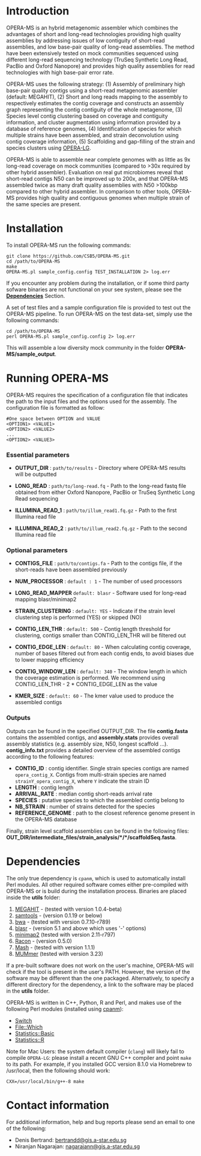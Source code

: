 # Introduction 
OPERA-MS is an hybrid metagenomic assembler which combines the advantages of short and long-read technologies providing high quality assemblies by addressing issues of low contiguity of short-read assemblies, and low base-pair quality of long-read assemblies. The method have been extensively tested on mock communities sequenced using different long-read sequencing technology (TruSeq Synthetic Long Read, PacBio and Oxford Nanopore) and provides high quality assemblies for read technologies with high base-pair error rate.

OPERA-MS uses the following strategy:
(1) Assembly of preliminary high base-pair quality contigs using a short-read metagenomic assembler (default: MEGAHIT),
(2) Short and long reads mapping to the assembly to respectively estimates the contig coverage and constructs an assembly graph representing the contig contiguity of the whole metagenome,
(3) Species level contig clustering based on coverage and contiguity information, and cluster augmentation using information provided by a database of reference genomes,
(4) Identification of species for which multiple strains have been assembled, and strain deconvolution using contig coverage information,
(5) Scaffolding and gap-filling of the strain and species clusters using [OPERA-LG](https://sourceforge.net/p/operasf/wiki/The%20OPERA%20wiki/).

OPERA-MS is able to assemble near complete genomes with as little as 9x long-read coverage on mock communities (compared to >30x required by other hybrid assembler). Evaluation on real gut microbiomes reveal that short-read contigs N50 can be improved up to 200x, and that OPERA-MS assembled twice as many draft quality assemblies with N50 >100kbp compared to other hybrid assembler. In comparison to other tools, OPERA-MS provides high quality and contiguous genomes when multiple strain of the same species are present.

# Installation

To install OPERA-MS run the following commands:

~~~~
git clone https://github.com/CSB5/OPERA-MS.git
cd /path/to/OPERA-MS
make
OPERA-MS.pl sample_config.config TEST_INSTALLATION 2> log.err
~~~~
If you encounter any problem during the installation, or if some third party sofware binaries are not functional on your see system, please see the [**Dependencies**](#dependencies) Section. 

A set of test files and a sample configuration file is provided to test out the OPERA-MS pipeline. To run OPERA-MS on the test data-set, simply use the following commands: 
~~~~
cd /path/to/OPERA-MS
perl OPERA-MS.pl sample_config.config 2> log.err
~~~~
This will assemble a low diversity mock community in the folder **OPERA-MS/sample_output**. 

# Running OPERA-MS

OPERA-MS requires the specification of a configuration file that indicates the path to the input files and the options used for the assembly.
The configuration file is formatted as follow:

~~~~
#One space between OPTION and VALUE
<OPTION1> <VALUE1> 
<OPTION2> <VALUE2>
...
<OPTION2> <VALUE3>
~~~~

### Essential parameters

- **OUTPUT_DIR** : `path/to/results` - Directory where OPERA-MS results will be outputted

- **LONG_READ** : `path/to/long-read.fq` - Path to the long-read fastq file obtained from either Oxford Nanopore, PacBio or TruSeq Synthetic Long Read sequencing

- **ILLUMINA_READ_1** : `path/to/illum_read1.fq.gz` - Path to the first Illumina read file

- **ILLUMINA_READ_2** : `path/to/illum_read2.fq.gz` - Path to the second Illumina read file

### Optional parameters 

- **CONTIGS_FILE** : `path/to/contigs.fa` - Path to the contigs file, if the short-reads have been assembled previously

- **NUM_PROCESSOR** : `default : 1` - The number of used processors

- **LONG_READ_MAPPER** `default: blasr` - Software used for long-read mapping blasr/minimap2

- **STRAIN_CLUSTERING** : `default: YES` - Indicate if the strain level clustering step is performed (YES) or skipped (NO)

- **CONTIG_LEN_THR** : `default: 500` - Contig length threshold for clustering, contigs smaller than CONTIG_LEN_THR will be filtered out

- **CONTIG_EDGE_LEN** : `default: 80` - When calculating contig coverage, number of bases filtered out from each contig ends, to avoid biases due to lower mapping efficiency

- **CONTIG_WINDOW_LEN** : `default: 340` - The window length in which the coverage estimation is performed. We recommend using CONTIG_LEN_THR - 2 * CONTIG_EDGE_LEN as the value

- **KMER_SIZE** : `default: 60` - The kmer value used to produce the assembled contigs


### Outputs

Outputs can be found in the specified OUTPUT_DIR.
The file **contig.fasta** contains the assembled contigs, and **assembly.stats** provides overall assembly statistics (e.g. assembly size, N50, longest scaffold ...).
**contig_info.txt** provides a detailed overview of the assembled contigs according to the following features:
- **CONTIG_ID** : contig identifier. Single strain species contigs are named `opera_contig_X`. Contigs from multi-strain species are named `strainY_opera_contig_X`, where `Y` indicate the strain ID
- **LENGTH** : contig length
- **ARRIVAL_RATE** : median contig short-reads arrival rate
- **SPECIES** : putative species to which the assembled contig belong to
- **NB_STRAIN** : number of strains detected for the species
- **REFERENCE_GENOME** : path to the closest reference genome present in the OPERA-MS database

Finally, strain level scaffold assemblies can be found in the following files: **OUT_DIR/intermediate_files/strain_analysis/\*/\*/scaffoldSeq.fasta**.

# Dependencies

The only true dependency is `cpanm`, which is used to automatically install Perl modules. All other required software comes either pre-compiled with OPERA-MS or is build during the installation process. Binaries are placed inside the __utils__
folder:

1) [MEGAHIT](https://github.com/voutcn/megahit) - (tested with version 1.0.4-beta)
2) [samtools](https://github.com/samtools/samtools) - (version 0.1.19 or below)
3) [bwa](https://github.com/lh3/bwa) - (tested with version 0.7.10-r789)
4) [blasr](https://github.com/PacificBiosciences/blasr) - (version 5.1 and above which uses '-' options)
5) [minimap2]( https://github.com/lh3/minimap2) (tested with version 2.11-r797)
6) [Racon](https://github.com/isovic/racon) - (version 0.5.0)
7) [Mash](https://github.com/marbl/Mash) - (tested with version 1.1.1)
8) [MUMmer](http://mummer.sourceforge.net/) (tested with version 3.23)


If a pre-built software does not work on the user's machine, OPERA-MS will check if the tool is present in the user's PATH. However, the version of the software may be different than the one packaged. Alternatively, to specify a different directory for the dependency, a link to the software may be placed in the  **utils** folder.

OPERA-MS is written in C++, Python, R and Perl, and makes use of the following Perl modules (installed using [cpanm](https://metacpan.org/pod/distribution/App-cpanminus/bin/cpanm)):

- [Switch](http://search.cpan.org/~chorny/Switch-2.17/Switch.pm)
- [File::Which](https://metacpan.org/pod/File::Which)
- [Statistics::Basic](http://search.cpan.org/~jettero/Statistics-Basic-1.6611/lib/Statistics/Basic.pod)
- [Statistics::R](https://metacpan.org/pod/Statistics::R)

Note for Mac Users: the system default compiler (`clang`) will likely fail to compile `OPERA-LG`:
please install a recent GNU C++ compiler and point `make` to its path. For example, if you installed
GCC version 8.1.0 via Homebrew to /usr/local, then the following should work:


```
CXX=/usr/local/bin/g++-8 make

```


# Contact information
For additional information, help and bug reports please send an email to one of the following: 

- Denis Bertrand: <bertrandd@gis.a-star.edu.sg>
- Niranjan Nagarajan: <nagarajann@gis.a-star.edu.sg>
